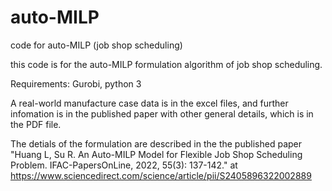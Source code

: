 # auto-MILP
code for auto-MILP (job shop scheduling)

this code is for the auto-MILP formulation algorithm of job shop scheduling.

Requirements: Gurobi, python 3

A real-world manufacture case data is in the excel files, and further infomation is in the published paper with other general details, which is in the PDF file.

The detials of the formulation are described in the the published paper "Huang L, Su R. An Auto-MILP Model for Flexible Job Shop Scheduling Problem. IFAC-PapersOnLine, 2022, 55(3): 137-142." at https://www.sciencedirect.com/science/article/pii/S2405896322002889 
